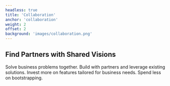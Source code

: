 ```yaml
---
headless: true
title: 'Collaboration'
anchor: 'collaboration'
weight: 2
offset: 2
background: 'images/collaboration.png'
---
```


## Find Partners with Shared Visions

Solve business problems together. Build with partners and leverage existing solutions. Invest more on features tailored for business needs. Spend less on bootstrapping.

